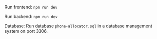 Run frontend:  ```npm run dev```

Run backend:  ```npm run dev```

Database: Run database ```phone-allocator.sql``` in a database management system on port 3306. 
